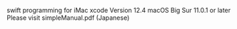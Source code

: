 swift programming for iMac
xcode Version 12.4 macOS Big Sur 11.0.1 or later
Please visit simpleManual.pdf (Japanese)  
